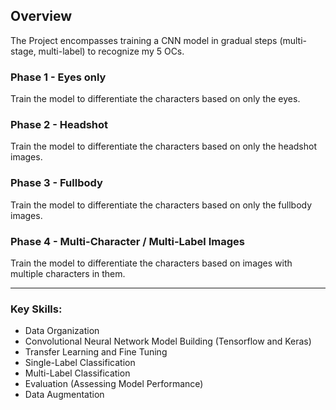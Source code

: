 ## Overview

The Project encompasses training a CNN model in gradual steps (multi-stage, multi-label) to recognize my 5 OCs.

### Phase 1 - Eyes only

Train the model to differentiate the characters based on only the eyes.

### Phase 2 - Headshot

Train the model to differentiate the characters based on only the headshot images.

### Phase 3 - Fullbody

Train the model to differentiate the characters based on only the fullbody images.

### Phase 4 - Multi-Character / Multi-Label Images

Train the model to differentiate the characters based on images with multiple characters in them.

---

### Key Skills:

- Data Organization
- Convolutional Neural Network Model Building (Tensorflow and Keras)
- Transfer Learning and Fine Tuning
- Single-Label Classification
- Multi-Label Classification
- Evaluation (Assessing Model Performance)
- Data Augmentation